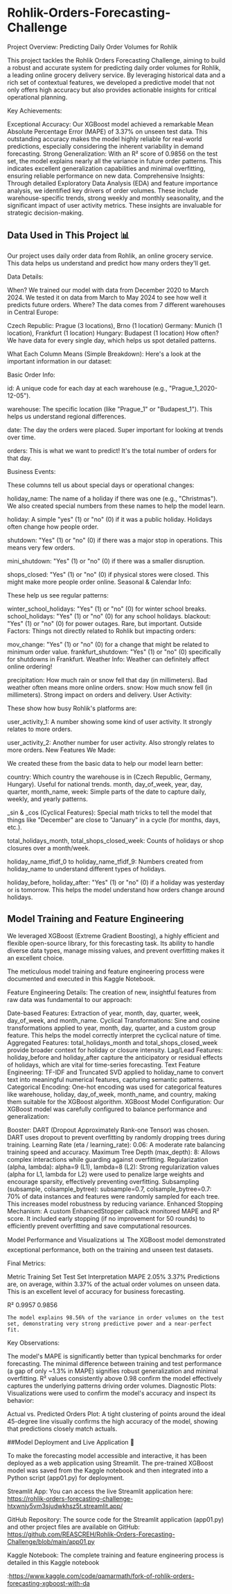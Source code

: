 
# Rohlik-Orders-Forecasting-Challenge
 Project Overview: Predicting Daily Order Volumes for Rohlik 

 This project tackles the Rohlik Orders Forecasting Challenge, aiming to build a robust and accurate system for predicting daily order volumes for Rohlik, a leading online grocery delivery service. By leveraging historical data and a rich set of contextual features, we developed a predictive model that not only offers high accuracy but also provides actionable insights for critical operational planning.

 Key Achievements:

Exceptional Accuracy: Our XGBoost model achieved a remarkable Mean Absolute Percentage Error (MAPE) of 3.37% on unseen test data. This outstanding accuracy makes the model highly reliable for real-world predictions, especially considering the inherent variability in demand forecasting.
Strong Generalization: With an R² score of 0.9856 on the test set, the model explains nearly all the variance in future order patterns. This indicates excellent generalization capabilities and minimal overfitting, ensuring reliable performance on new data.
Comprehensive Insights: Through detailed Exploratory Data Analysis (EDA) and feature importance analysis, we identified key drivers of order volumes. These include warehouse-specific trends, strong weekly and monthly seasonality, and the significant impact of user activity metrics. These insights are invaluable for strategic decision-making.








## Data Used in This Project 📊

Our project uses daily order data from Rohlik, an online grocery service. This data helps us understand and predict how many orders they'll get.

Data Details:

When? We trained our model with data from December 2020 to March 2024. We tested it on data from March to May 2024 to see how well it predicts future orders.
Where? The data comes from 7 different warehouses in Central Europe:

Czech Republic: Prague (3 locations), Brno (1 location)
Germany: Munich (1 location), Frankfurt (1 location)
Hungary: Budapest (1 location)
How often? We have data for every single day, which helps us spot detailed patterns.

What Each Column Means (Simple Breakdown):
Here's a look at the important information in our dataset:

Basic Order Info:

id: A unique code for each day at each warehouse (e.g., "Prague_1_2020-12-05").

warehouse: The specific location (like "Prague_1" or "Budapest_1"). This helps us understand regional differences.

date: The day the orders were placed. Super important for looking at trends over time.

orders: This is what we want to predict! It's the total number of orders for that day.

Business Events:

These columns tell us about special days or operational changes:

holiday_name: The name of a holiday if there was one (e.g., "Christmas"). We also created special numbers from these names to help the model learn.

holiday: A simple "yes" (1) or "no" (0) if it was a public holiday. Holidays often change how people order.

shutdown: "Yes" (1) or "no" (0) if there was a major stop in operations. This means very few orders.

mini_shutdown: "Yes" (1) or "no" (0) if there was a smaller disruption.

shops_closed: "Yes" (1) or "no" (0) if physical stores were closed. This might make more people order online.
Seasonal & Calendar Info:

These help us see regular patterns:

winter_school_holidays: "Yes" (1) or "no" (0) for winter school breaks.
school_holidays: "Yes" (1) or "no" (0) for any school holidays.
blackout: "Yes" (1) or "no" (0) for power outages. Rare, but important.
Outside Factors:
Things not directly related to Rohlik but impacting orders:

mov_change: "Yes" (1) or "no" (0) for a change that might be related to minimum order value.
frankfurt_shutdown: "Yes" (1) or "no" (0) specifically for shutdowns in Frankfurt.
Weather Info:
Weather can definitely affect online ordering!

precipitation: How much rain or snow fell that day (in millimeters). Bad weather often means more online orders.
snow: How much snow fell (in millimeters). Strong impact on orders and delivery.
User Activity:

These show how busy Rohlik's platforms are:

user_activity_1: A number showing some kind of user activity. It strongly relates to more orders.

user_activity_2: Another number for user activity. Also strongly relates to more orders.
New Features We Made:

We created these from the basic data to help our model learn better:

country: Which country the warehouse is in (Czech Republic, Germany, Hungary). Useful for national trends.
month, day_of_week, year, day, quarter, month_name, week: Simple parts of the date to capture daily, weekly, and yearly patterns.

_sin & _cos (Cyclical Features): Special math tricks to tell the model that things like "December" are close to "January" in a cycle (for months, days, etc.).

total_holidays_month, total_shops_closed_week: Counts of holidays or shop closures over a month/week.

holiday_name_tfidf_0 to holiday_name_tfidf_9: Numbers created from holiday_name to understand different types of holidays.

holiday_before, holiday_after: "Yes" (1) or "no" (0) if a holiday was yesterday or is tomorrow. This helps the model understand how orders change around holidays.



## Model Training and Feature Engineering

We leveraged XGBoost (Extreme Gradient Boosting), a highly efficient and flexible open-source library, for this forecasting task. Its ability to handle diverse data types, manage missing values, and prevent overfitting makes it an excellent choice.

The meticulous model training and feature engineering process were documented and executed in this Kaggle Notebook.

Feature Engineering Details:
The creation of new, insightful features from raw data was fundamental to our approach:

Date-based Features: Extraction of year, month, day, quarter, week, day_of_week, and month_name.
Cyclical Transformations: Sine and cosine transformations applied to year, month, day, quarter, and a custom group feature. This helps the model correctly interpret the cyclical nature of time.
Aggregated Features: total_holidays_month and total_shops_closed_week provide broader context for holiday or closure intensity.
Lag/Lead Features: holiday_before and holiday_after capture the anticipatory or residual effects of holidays, which are vital for time-series forecasting.
Text Feature Engineering: TF-IDF and Truncated SVD applied to holiday_name to convert text into meaningful numerical features, capturing semantic patterns.
Categorical Encoding: One-hot encoding was used for categorical features like warehouse, holiday, day_of_week, month_name, and country, making them suitable for the XGBoost algorithm.
XGBoost Model Configuration:
Our XGBoost model was carefully configured to balance performance and generalization:

Booster: DART (Dropout Approximately Rank-one Tensor) was chosen. DART uses dropout to prevent overfitting by randomly dropping trees during training.
Learning Rate (eta / learning_rate): 0.06: A moderate rate balancing training speed and accuracy.
Maximum Tree Depth (max_depth): 8: Allows complex interactions while guarding against overfitting.
Regularization (alpha, lambda): alpha=9 (L1), lambda=8 (L2): Strong regularization values (alpha for L1, lambda for L2) were used to penalize large weights and encourage sparsity, effectively preventing overfitting.
Subsampling (subsample, colsample_bytree): subsample=0.7, colsample_bytree=0.7: 70% of data instances and features were randomly sampled for each tree. This increases model robustness by reducing variance.
Enhanced Stopping Mechanism: A custom EnhancedStopper callback monitored MAPE and R² score. It included early stopping (if no improvement for 50 rounds) to efficiently prevent overfitting and save computational resources.

Model Performance and Visualizations 📊
The XGBoost model demonstrated exceptional performance, both on the training and unseen test datasets.

Final Metrics:

Metric	Training Set	Test Set	Interpretation
MAPE	2.05%	3.37%	Predictions are, on average, within 3.37% of the actual order volumes on unseen data. This is an excellent level of accuracy for business forecasting.

R²	0.9957	0.9856

	The model explains 98.56% of the variance in order volumes on the test set, demonstrating very strong predictive power and a near-perfect fit.

Key Observations:

The model's MAPE is significantly better than typical benchmarks for order forecasting.
The minimal difference between training and test performance (a gap of only ~1.3% in MAPE) signifies robust generalization and minimal overfitting.
R² values consistently above 0.98 confirm the model effectively captures the underlying patterns driving order volumes.
Diagnostic Plots:
Visualizations were used to confirm the model's accuracy and inspect its behavior:

Actual vs. Predicted Orders Plot:
A tight clustering of points around the ideal 45-degree line visually confirms the high accuracy of the model, showing that predictions closely match actuals.

##Model Deployment and Live Application 🚀

To make the forecasting model accessible and interactive, it has been deployed as a web application using Streamlit. The pre-trained XGBoost model was saved from the Kaggle notebook and then integrated into a Python script (app01.py) for deployment.

Streamlit App: You can access the live Streamlit application here: https://rohlik-orders-forecasting-challenge-htxwnjy5vm3sjudwkhsz5t.streamlit.app/

GitHub Repository: The source code for the Streamlit application (app01.py) and other project files are available on GitHub: https://github.com/REASCREH/Rohlik-Orders-Forecasting-Challenge/blob/main/app01.py

Kaggle Notebook: The complete training and feature engineering process is detailed in this Kaggle notebook

 :https://www.kaggle.com/code/qamarmath/fork-of-rohlik-orders-forecasting-xgboost-with-da








